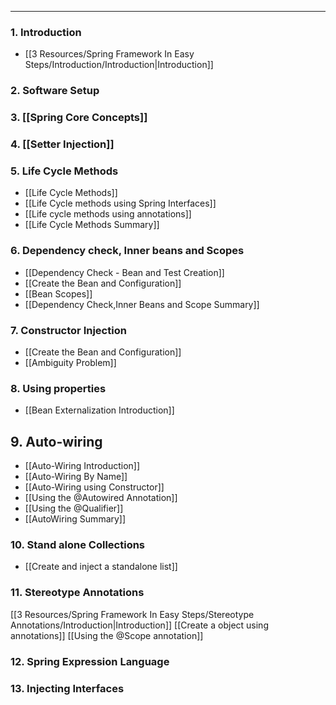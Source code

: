 
---

### 1. Introduction

- [[3 Resources/Spring Framework In Easy Steps/Introduction/Introduction|Introduction]]
### 2. Software Setup

### 3. [[Spring Core Concepts]]

### 4. [[Setter Injection]]

### 5. Life Cycle Methods

- [[Life Cycle Methods]]
- [[Life Cycle methods using Spring Interfaces]]
- [[Life cycle methods using annotations]]
- [[Life Cycle Methods Summary]]

### 6. Dependency check, Inner beans and Scopes

- [[Dependency Check - Bean and Test Creation]]
- [[Create the Bean and Configuration]]
- [[Bean Scopes]]
- [[Dependency Check,Inner Beans and Scope Summary]]
### 7. Constructor Injection

- [[Create the Bean and Configuration]]
- [[Ambiguity Problem]]
### 8. Using properties

- [[Bean Externalization Introduction]]
## 9. Auto-wiring

- [[Auto-Wiring Introduction]]
- [[Auto-Wiring By Name]]
- [[Auto-Wiring using Constructor]]
- [[Using the @Autowired Annotation]]
- [[Using the @Qualifier]]
- [[AutoWiring Summary]]
### 10. Stand alone Collections

- [[Create and inject a standalone list]]
### 11. Stereotype Annotations

[[3 Resources/Spring Framework In Easy Steps/Stereotype Annotations/Introduction|Introduction]]
[[Create a object using annotations]]
[[Using the @Scope annotation]]

### 12. Spring Expression Language

### 13. Injecting Interfaces